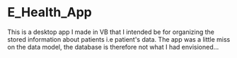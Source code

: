 # E_Health_App
This is a desktop app I made in VB that I intended be for organizing the stored information about patients i.e patient's data.
The app was a little miss on the data model, the database is therefore not what I had envisioned...
